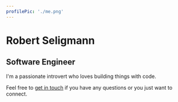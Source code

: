 ```yaml
---
profilePic: './me.png'
---
```


# Robert Seligmann
## Software Engineer

I'm a passionate introvert who loves building things with code.

Feel free to [get in touch](mailto:robert.seligmann@pm.me "robert.seligmann@pm.me") if you have any questions or you just want to connect.